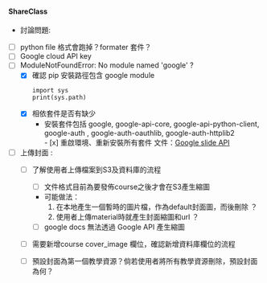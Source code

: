 #### ShareClass 

- 討論問題: 
- [ ] python file 格式會跑掉？formater 套件？
- [ ] Google cloud API key 
- [ ] ModuleNotFoundError: No module named 'google' ? 
	- [x] 確認 pip 安裝路徑包含 google module
		```
		import sys 
		print(sys.path)
       ```
	 - [x] 相依套件是否有缺少
		 - 安裝套件包括 google, google-api-core, google-api-python-client, google-auth , google-auth-oauthlib, google-auth-httplib2       
	  - [x] 重啟環境、重新安裝所有套件
	文件：[Google slide API](https://developers.google.com/slides/api/quickstart/python)

- [ ]  上傳封面 :
	- [ ] 了解使用者上傳檔案到S3及資料庫的流程
		- [ ] 文件格式目前為要發佈course之後才會在S3產生縮圖
		- 可能做法：
			1. 在本地產生一個暫時的圖片檔，作為default封面圖，而後刪除 ？
			2. 使用者上傳material時就產生封面縮圖和url ？
		- [ ] google docs 無法透過 Google API 產生縮圖 
	- [ ] 需要新增course cover_image 欄位，確認新增資料庫欄位的流程  
	- [ ] 預設封面為第一個教學資源？倘若使用者將所有教學資源刪除，預設封面為何？
	
	